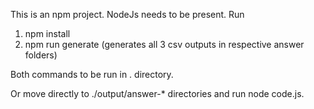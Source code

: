 This is an npm project. NodeJs needs to be present.
Run

1. npm install
2. npm run generate (generates all 3 csv outputs in respective answer folders)

Both commands to be run in . directory.

Or move directly to ./output/answer-\* directories and run node code.js.
